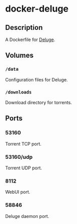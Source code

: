 # docker-deluge

## Description

A Dockerfile for [Deluge](http://deluge-torrent.org/).

## Volumes

### `/data`

Configuration files for Deluge.

### `/downloads`

Download directory for torrents.

## Ports

### 53160

Torrent TCP port.

### 53160/udp

Torrent UDP port.

### 8112

WebUI port.

### 58846

Deluge daemon port.

